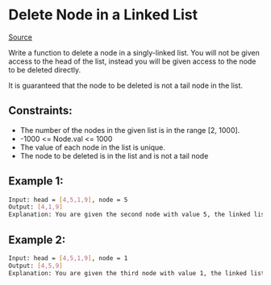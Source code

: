 # Delete Node in a Linked List
[Source](https://leetcode.com/problems/delete-node-in-a-linked-list/)

Write a function to delete a node in a singly-linked list. You will not be given access to the head of the list, instead you will be given access to the node to be deleted directly.

It is guaranteed that the node to be deleted is not a tail node in the list.

## Constraints:

 - The number of the nodes in the given list is in the range [2, 1000].
 - -1000 <= Node.val <= 1000
 - The value of each node in the list is unique.
 - The node to be deleted is in the list and is not a tail node

## Example 1:
```sh
Input: head = [4,5,1,9], node = 5
Output: [4,1,9]
Explanation: You are given the second node with value 5, the linked list should become 4 -> 1 -> 9 after calling your function.
```

## Example 2:
```sh
Input: head = [4,5,1,9], node = 1
Output: [4,5,9]
Explanation: You are given the third node with value 1, the linked list should become 4 -> 5 -> 9 after calling your function.
```